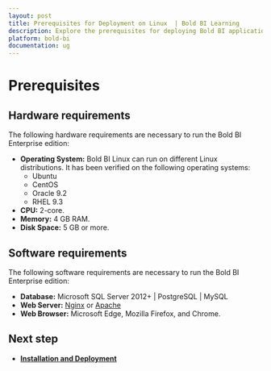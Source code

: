 ```yaml
---
layout: post
title: Prerequisites for Deployment on Linux  | Bold BI Learning
description: Explore the prerequisites for deploying Bold BI application in Linux server with a standard user account.
platform: bold-bi
documentation: ug
---
```


# Prerequisites

## Hardware requirements
     
The following hardware requirements are necessary to run the Bold BI Enterprise edition:

* **Operating System:**  Bold BI Linux can run on different Linux distributions. It has been verified on the following operating systems:
    * Ubuntu 
    * CentOS
    * Oracle 9.2 
    * RHEL 9.3
* **CPU:** 2-core.
* **Memory:** 4 GB RAM.
* **Disk Space:** 5 GB or more.

## Software requirements

The following software requirements are necessary to run the Bold BI Enterprise edition:
* **Database:** Microsoft SQL Server 2012+ | PostgreSQL | MySQL
* **Web Server:** [Nginx](https://docs.microsoft.com/en-us/aspnet/core/host-and-deploy/linux-nginx?view=aspnetcore-3.1#install-nginx)  or [Apache](https://docs.microsoft.com/en-us/aspnet/core/host-and-deploy/linux-apache?view=aspnetcore-3.1)
* **Web Browser:** Microsoft Edge, Mozilla Firefox, and Chrome.

## Next step

* [**Installation and Deployment**](/deploying-bold-bi/deploying-on-linux/installation-and-deployment/)